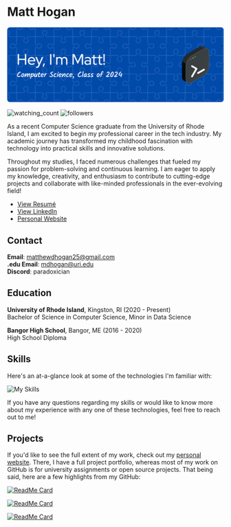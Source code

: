 # Matt Hogan

![GitHub Header](media/header.png)

<img src="https://komarev.com/ghpvc/?username=mdhoganuri&color=brightgreen" alt="watching_count" /> <img alt="followers" src="https://img.shields.io/github/followers/mdhoganuri?label=Followers&style=social">

As a recent Computer Science graduate from the University of Rhode Island, I am excited to begin my professional career in the tech industry. My academic journey has transformed my childhood fascination with technology into practical skills and innovative solutions.

Throughout my studies, I faced numerous challenges that fueled my passion for problem-solving and continuous learning. I am eager to apply my knowledge, creativity, and enthusiasm to contribute to cutting-edge projects and collaborate with like-minded professionals in the ever-evolving field!

- [View Resumé](https://hoganmatt.me/about/resume.pdf)
- [View LinkedIn](https://www.linkedin.com/in/matthewdhogan25)
- [Personal Website](https://hoganmatt.me/)

## Contact

**Email**: matthewdhogan25@gmail.com<br>
**.edu Email**: mdhogan@uri.edu<br>
**Discord**: paradoxician

## Education

**University of Rhode Island**, Kingston, RI (2020 - Present)<br>
Bachelor of Science in Computer Science, Minor in Data Science

**Bangor High School**, Bangor, ME (2016 - 2020)<br>
High School Diploma

## Skills

Here's an at-a-glance look at some of the technologies I'm familiar with:

![My Skills](https://skillicons.dev/icons?i=apple,aws,azure,bash,c,cpp,css,discord,bots,docker,gamemakerstudio,git,github,gradle,html,idea,java,js,linux,lua,md,nodejs,php,py,raspberrypi,react,robloxstudio,rust,sklearn,vscode,windows,wordpress)

If you have any questions regarding my skills or would like to know more about my experience with any one of these technologies, feel free to reach out to me!

## Projects

If you'd like to see the full extent of my work, check out my [personal website](https://hoganmatt.me/). There, I have a full project portfolio, whereas most of my work on GitHub is for university assignments or open source projects. That being said, here are a few highlights from my GitHub:

[![ReadMe Card](https://github-readme-stats.vercel.app/api/pin/?username=mdhoganuri&repo=dnc-convex-hulls)](https://github.com/mdhoganuri/dnc-convex-hulls)

[![ReadMe Card](https://github-readme-stats.vercel.app/api/pin/?username=mdhoganuri&repo=csc411_locality)](https://github.com/mdhoganuri/csc411_locality)

[![ReadMe Card](https://github-readme-stats.vercel.app/api/pin/?username=mdhoganuri&repo=rum)](https://github.com/mdhoganuri/rum)
